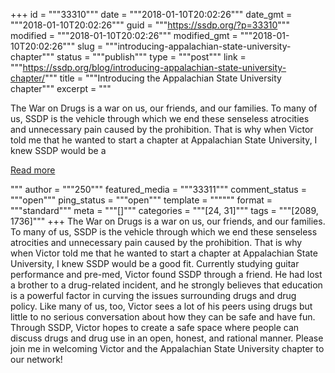 +++
id = """33310"""
date = """2018-01-10T20:02:26"""
date_gmt = """2018-01-10T20:02:26"""
guid = """https://ssdp.org/?p=33310"""
modified = """2018-01-10T20:02:26"""
modified_gmt = """2018-01-10T20:02:26"""
slug = """introducing-appalachian-state-university-chapter"""
status = """publish"""
type = """post"""
link = """https://ssdp.org/blog/introducing-appalachian-state-university-chapter/"""
title = """Introducing the Appalachian State University chapter"""
excerpt = """<p>The War on Drugs is a war on us, our friends, and our families. To many of us, SSDP is the vehicle through which we end these senseless atrocities and unnecessary pain caused by the prohibition. That is why when Victor told me that he wanted to start a chapter at Appalachian State University, I knew SSDP would be a</p>
<div class="h10"></div>
<p><a class="more-link2 flat" href="https://ssdp.org/blog/introducing-appalachian-state-university-chapter/">Read more</a></p>
"""
author = """250"""
featured_media = """33311"""
comment_status = """open"""
ping_status = """open"""
template = """"""
format = """standard"""
meta = """[]"""
categories = """[24, 31]"""
tags = """[2089, 1736]"""
+++
<span style="font-weight: 400">The War on Drugs is a war on us, our friends, and our families. To many of us, SSDP is the vehicle through which we end these senseless atrocities and unnecessary pain caused by the prohibition. That is why when Victor told me that he wanted to start a chapter at Appalachian State University, I knew SSDP would be a good fit. Currently studying guitar performance and pre-med, Victor found SSDP through a friend. He had lost a brother to a drug-related incident, and he strongly believes that education is a powerful factor in curving the issues surrounding drugs and drug policy. Like many of us, too, Victor sees a lot of his peers using drugs but little to no serious conversation about how they can be safe and have fun. Through SSDP, Victor hopes to create a safe space where people can discuss drugs and drug use in an open, honest, and rational manner. Please join me in welcoming Victor and the Appalachian State University chapter to our network!</span>

